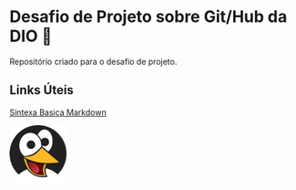 # Desafio de Projeto sobre Git/Hub da DIO :dart:
Repositório criado para o desafio de projeto.

## Links Úteis
[Sintexa Basica Markdown](https://www.markdownguide.org/basic-syntax/)

<img src="https://github.com/TiagoABarbosa/dio-desafio-github-primeiro-repo/blob/main/tux.png?raw=true" width="100">
